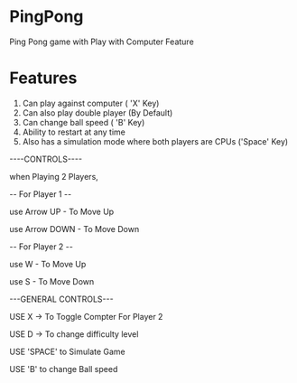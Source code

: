 # PingPong
Ping Pong game with Play with Computer Feature

# Features

1. Can play against computer ( 'X' Key)
2. Can also play double player (By Default)
3. Can change ball speed ( 'B' Key)
4. Ability to restart at any time
5. Also has a simulation mode where both players are CPUs ('Space' Key)

----CONTROLS----


when Playing 2 Players,


-- For Player 1 --

use Arrow UP - To Move Up

use Arrow DOWN - To Move Down


-- For Player 2 --

use W - To Move Up

use S - To Move Down
 
---GENERAL CONTROLS---

USE X -> To Toggle Compter For Player 2

USE D -> To change difficulty level

USE 'SPACE' to Simulate Game

USE 'B' to change Ball speed
